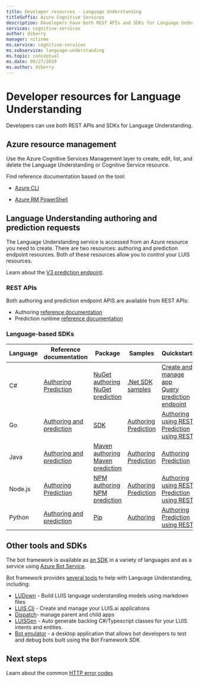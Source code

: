 ```yaml
---
title: Developer resources - Language Understanding
titleSuffix: Azure Cognitive Services
description: Developers have both REST APIs and SDKs for Language Understanding. 
services: cognitive-services
author: diberry
manager: nitinme
ms.service: cognitive-services
ms.subservice: language-understanding
ms.topic: conceptual
ms.date: 09/27/2019
ms.author: diberry
---
```


# Developer resources for Language Understanding

Developers can use both REST APIs and SDKs for Language Understanding. 

## Azure resource management

Use the Azure Cognitive Services Management layer to create, edit, list, and delete the Language Understanding or Cognitive Service resource.

Find reference documentation based on the tool:

* [Azure CLI](https://docs.microsoft.com/cli/azure/cognitiveservices#az-cognitiveservices-list)

* [Azure RM PowerShell](https://docs.microsoft.com/powershell/module/azurerm.cognitiveservices/?view=azurermps-4.4.1#cognitive_services)

## Language Understanding authoring and prediction requests

The Language Understanding service is accessed from an Azure resource you need to create. There are two resources: authoring and prediction endpoint resources. Both of these resources allow you to control your LUIS resources. 

Learn about the [V3 prediction endpoint](luis-migration-api-v3.md).

### REST APIs

Both authoring and prediction endpoint APIS are available from REST APIs:

* Authoring [reference documentation](https://go.microsoft.com/fwlink/?linkid=2092087)
* Prediction runtime [reference documentation](https://go.microsoft.com/fwlink/?linkid=2092356)

### Language-based SDKs

|Language |Reference documentation|Package|Samples|Quickstarts|
|--|--|--|--|--|
|C#|[Authoring](https://docs.microsoft.com/dotnet/api/microsoft.azure.cognitiveservices.language.luis.authoring?view=azure-dotnet)</br>[Prediction](https://docs.microsoft.com/dotnet/api/microsoft.azure.cognitiveservices.language.luis.runtime?view=azure-dotnet)|[NuGet authoring](https://www.nuget.org/packages/Microsoft.Azure.CognitiveServices.Language.LUIS.Authoring/)<br>[NuGet prediction](https://www.nuget.org/packages/Microsoft.Azure.CognitiveServices.Language.LUIS.Runtime/)|[.Net SDK samples](https://github.com/Azure-Samples/cognitive-services-dotnet-sdk-samples/tree/master/LUIS)|[Create and manage app](sdk-csharp-quickstart-authoring-app.md)<br>[Query prediction endpoint](sdk-csharp-quickstart-query-prediction-endpoint.md)|
|Go|[Authoring and prediction](https://godoc.org/github.com/Azure/azure-sdk-for-go/services/cognitiveservices/v2.0/luis)|[SDK](https://github.com/Azure/azure-sdk-for-go/tree/master/services/cognitiveservices/v2.0/luis)|[Authoring](https://github.com/Azure-Samples/cognitive-services-language-understanding/tree/master/documentation-samples/quickstarts/change-model/go)<br>[Prediction](https://github.com/Azure-Samples/cognitive-services-language-understanding/tree/master/documentation-samples/quickstarts/analyze-text/go)|[Authoring using REST](luis-get-started-go-add-utterance.md)<br>[Prediction using REST](luis-get-started-go-get-intent.md)|
|Java|[Authoring and prediction](https://docs.microsoft.com/java/api/overview/azure/cognitiveservices/client/languageunderstanding?view=azure-java-stable)|[Maven authoring](https://search.maven.org/artifact/com.microsoft.azure.cognitiveservices/azure-cognitiveservices-luis-authoring)<br>[Maven prediction](https://search.maven.org/artifact/com.microsoft.azure.cognitiveservices/azure-cognitiveservices-luis-runtime)|[Authoring](https://github.com/Azure-Samples/cognitive-services-language-understanding/tree/master/documentation-samples/quickstarts/change-model/java)<br>[Prediction](https://github.com/Azure-Samples/cognitive-services-language-understanding/tree/master/documentation-samples/quickstarts/analyze-text/java)|[Authoring](luis-get-started-java-add-utterance.md)<br>[Prediction](luis-get-started-java-get-intent.md)
|Node.js|[Authoring](https://docs.microsoft.com/javascript/api/@azure/cognitiveservices-luis-authoring/?view=azure-node-latest)<br>[Prediction](https://docs.microsoft.com/javascript/api/@azure/cognitiveservices-luis-runtime/?view=azure-node-latest)|[NPM authoring](https://www.npmjs.com/package/azure-cognitiveservices-luis-authoring)<br>[NPM prediction](https://www.npmjs.com/package/azure-cognitiveservices-luis-runtime)|[Authoring](https://github.com/Azure-Samples/cognitive-services-language-understanding/tree/master/documentation-samples/quickstarts/change-model/node)<br>[Prediction](https://github.com/Azure-Samples/cognitive-services-language-understanding/tree/master/documentation-samples/quickstarts/analyze-text/node)|[Authoring using REST](https://docs.microsoft.com/azure/cognitive-services/luis/luis-get-started-node-get-intent)<br>[Prediction using REST](https://docs.microsoft.com/azure/cognitive-services/luis/luis-get-started-node-add-utterance)|
|Python|[Authoring and prediction](https://docs.microsoft.com/python/api/azure-cognitiveservices-language-luis/?view=azure-python)|[Pip](https://pypi.org/project/azure-cognitiveservices-language-luis/)|[Authoring](https://github.com/Azure-Samples/cognitive-services-quickstart-code/blob/master/python/LUIS/application_quickstart.py)|[Authoring](sdk-python-quickstart-authoring-app.md)<br>[Prediction using REST](luis-get-started-python-get-intent.md)

## Other tools and SDKs

The bot framework is available as [an SDK](https://github.com/Microsoft/botframework) in a variety of languages and as a service using [Azure Bot Service](https://dev.botframework.com/). 

Bot framework provides [several tools](https://github.com/microsoft/botbuilder-tools) to help with Language Understanding, including:

* [LUDown](https://github.com/microsoft/botbuilder-tools/blob/master/packages/Ludown) - Build LUIS language understanding models using markdown files
* [LUIS Cli](https://github.com/microsoft/botbuilder-tools/blob/master/packages/LUIS) - Create and manage your LUIS.ai applications
* [Dispatch](https://github.com/microsoft/botbuilder-tools/blob/master/packages/Dispatch)- manage parent and child apps
* [LUISGen](https://github.com/microsoft/botbuilder-tools/blob/master/packages/LUISGen) - Auto generate backing C#/Typescript classes for your LUIS intents and entities.
* [Bot emulator](https://github.com/Microsoft/BotFramework-Emulator/releases) - a desktop application that allows bot developers to test and debug bots built using the Bot Framework SDK


## Next steps

Learn about the common [HTTP error codes](luis-reference-response-codes.md)